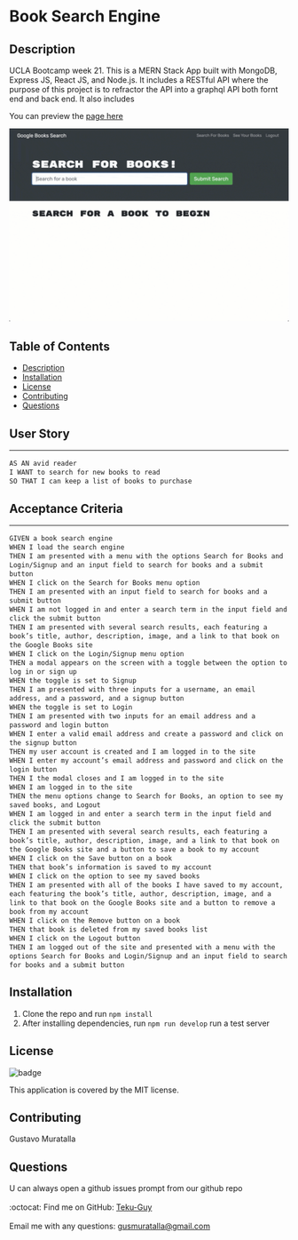 # Book Search Engine

## Description
UCLA Bootcamp week 21. This is a MERN Stack App built with MongoDB, Express JS, React JS, and Node.js. It includes a RESTful API where the purpose of this project is to refractor the API into a graphql API both fornt end and back end. It also includes

You can preview the [page here](https://gbook-se-app.herokuapp.com/)

![img](https://raw.githubusercontent.com/Teku-Guy/Book-Search-Engine/main/demo.gif)


## Table of Contents
  - [Description](#description)
  - [Installation](#installation)
  - [License](#license)
  - [Contributing](#contributing)
  - [Questions](#questions)


## User Story
---
```
AS AN avid reader
I WANT to search for new books to read
SO THAT I can keep a list of books to purchase
```

## Acceptance Criteria
---
```
GIVEN a book search engine
WHEN I load the search engine
THEN I am presented with a menu with the options Search for Books and Login/Signup and an input field to search for books and a submit button
WHEN I click on the Search for Books menu option
THEN I am presented with an input field to search for books and a submit button
WHEN I am not logged in and enter a search term in the input field and click the submit button
THEN I am presented with several search results, each featuring a book’s title, author, description, image, and a link to that book on the Google Books site
WHEN I click on the Login/Signup menu option
THEN a modal appears on the screen with a toggle between the option to log in or sign up
WHEN the toggle is set to Signup
THEN I am presented with three inputs for a username, an email address, and a password, and a signup button
WHEN the toggle is set to Login
THEN I am presented with two inputs for an email address and a password and login button
WHEN I enter a valid email address and create a password and click on the signup button
THEN my user account is created and I am logged in to the site
WHEN I enter my account’s email address and password and click on the login button
THEN I the modal closes and I am logged in to the site
WHEN I am logged in to the site
THEN the menu options change to Search for Books, an option to see my saved books, and Logout
WHEN I am logged in and enter a search term in the input field and click the submit button
THEN I am presented with several search results, each featuring a book’s title, author, description, image, and a link to that book on the Google Books site and a button to save a book to my account
WHEN I click on the Save button on a book
THEN that book’s information is saved to my account
WHEN I click on the option to see my saved books
THEN I am presented with all of the books I have saved to my account, each featuring the book’s title, author, description, image, and a link to that book on the Google Books site and a button to remove a book from my account
WHEN I click on the Remove button on a book
THEN that book is deleted from my saved books list
WHEN I click on the Logout button
THEN I am logged out of the site and presented with a menu with the options Search for Books and Login/Signup and an input field to search for books and a submit button 
```

## Installation
1. Clone the repo and run ```npm install```
2. After installing dependencies, run ```npm run develop``` run a test server

## License
![badge](https://img.shields.io/badge/license-MIT-brightgreen)

This application is covered by the MIT license. 

## Contributing
Gustavo Muratalla

## Questions
U can always open a github issues prompt from our github repo<br />
<br />
:octocat: Find me on GitHub: [Teku-Guy](https://github.com/Teku-Guy)<br />
<br />
Email me with any questions: gusmuratalla@gmail.com<br /><br />
